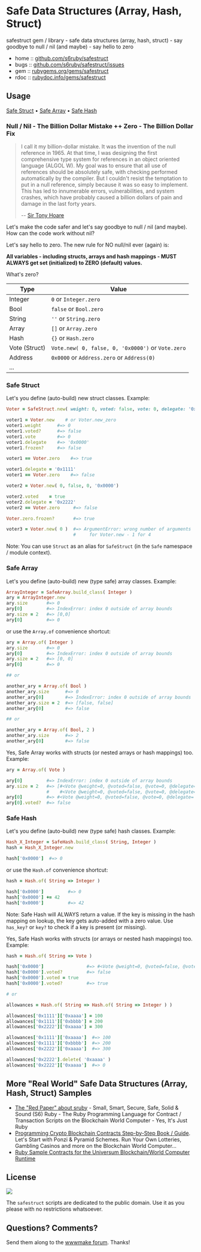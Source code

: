 # Safe Data Structures (Array, Hash, Struct)

safestruct gem / library - safe data structures (array, hash, struct) - say goodbye to null / nil (and maybe) - say hello to zero

* home  :: [github.com/s6ruby/safestruct](https://github.com/s6ruby/safestruct)
* bugs  :: [github.com/s6ruby/safestruct/issues](https://github.com/s6ruby/safestruct/issues)
* gem   :: [rubygems.org/gems/safestruct](https://rubygems.org/gems/safestruct)
* rdoc  :: [rubydoc.info/gems/safestruct](http://rubydoc.info/gems/safestruct)


## Usage

[Safe Struct](#safe-struct)  •
[Safe Array](#safe-array)  •
[Safe Hash](#safe-hash)


### Null / Nil - The Billion Dollar Mistake ++ Zero - The Billion Dollar Fix

> I call it my billion-dollar mistake. It was the invention of the null reference in 1965.
> At that time, I was designing the first comprehensive type system for references
> in an object oriented language (ALGOL W).
> My goal was to ensure that all use of references should be absolutely safe,
> with checking performed automatically by the compiler.
> But I couldn't resist the temptation to put in a null reference,
> simply because it was so easy to implement.
> This has led to innumerable errors, vulnerabilities, and system crashes,
> which have probably caused a billion dollars of pain and damage in the last forty years.
>
> -- [Sir Tony Hoare](https://en.wikipedia.org/wiki/Tony_Hoare)


Let's make the code safer and
let's say goodbye to null / nil (and maybe).
How can the code work without nil?


Let's say hello to zero.
The new rule for NO null/nil ever (again) is:

**All variables - including structs, arrays and hash mappings -
MUST ALWAYS get set (initialized) to ZERO (default) values.**

What's zero?

| Type           | Value                      |
|----------------|----------------------------|
| Integer        | `0`      or `Integer.zero` |
| Bool           | `false`  or `Bool.zero`    |
| String         | `''` or `String.zero`      |
| Array          | `[]` or `Array.zero`       |
| Hash           | `{}` or `Hash.zero`        |
| Vote (Struct)  | `Vote.new( 0, false, 0, '0x0000')` or `Vote.zero`  |
| Address        | `0x0000` or `Address.zero` or `Address(0)`         |
| ...            |                                                    |


### Safe Struct

Let's you define (auto-build) new struct classes.
Example:

``` ruby
Voter = SafeStruct.new( weight: 0, voted: false, vote: 0, delegate: '0x0000' )

voter1 = Voter.new    # or Voter.new_zero
voter1.weight      #=> 0
voter1.voted?      #=> false
voter1.vote        #=> 0
voter1.delegate    #=> '0x0000'
voter1.frozen?     #=> false

voter1 == Voter.zero    #=> true

voter1.delegate = '0x1111'
voter1 == Voter.zero    #=> false

voter2 = Voter.new( 0, false, 0, '0x0000')  

voter2.voted    = true
voter2.delegate = '0x2222'
voter2 == Voter.zero     #=> false

Voter.zero.frozen?       #=> true

voter3 = Voter.new( 0 )  #=> ArgumentError: wrong number of arguments
                         #     for Voter.new - 1 for 4
```


Note: You can use `Struct` as an alias for `SafeStruct`
(in the `Safe` namespace / module context).


### Safe Array

Let's you define (auto-build) new (type safe) array classes.
Example:

``` ruby
ArrayInteger = SafeArray.build_class( Integer )
ary = ArrayInteger.new
ary.size       #=> 0
ary[0]         #=> IndexError: index 0 outside of array bounds
ary.size = 2   #=> [0,0]
ary[0]         #=> 0
```

or use the `Array.of` convenience shortcut:

``` ruby
ary = Array.of( Integer )
ary.size       #=> 0
ary[0]         #=> IndexError: index 0 outside of array bounds
ary.size = 2   #=> [0, 0]
ary[0]         #=> 0

## or

another_ary = Array.of( Bool )
another_ary.size      #=> 0
another_ary[0]        #=> IndexError: index 0 outside of array bounds
another_ary.size = 2  #=> [false, false]
another_ary[0]        #=> false

## or

another_ary = Array.of( Bool, 2 )
another_ary.size      #=> 2
another_ary[0]        #=> false
```

Yes, Safe Array works with structs (or nested arrays or hash mappings) too. Example:

``` ruby
ary = Array.of( Vote )

ary[0]         #=> IndexError: index 0 outside of array bounds
ary.size = 2   #=> [#<Vote @weight=0, @voted=false, @vote=0, @delegate='0x0000'>,
               #    #<Vote @weight=0, @voted=false, @vote=0, @delegate='0x0000'>]
ary[0]         #=> #<Vote @weight=0, @voted=false, @vote=0, @delegate='0x0000'>
ary[0].voted?  #=> false
```


### Safe Hash

Let's you define (auto-build) new (type safe) hash classes.
Example:

``` ruby
Hash_X_Integer = SafeHash.build_class( String, Integer )
hash = Hash_X_Integer.new

hash['0x0000']  #=> 0
```

or use the `Hash.of` convenience shortcut:

``` ruby
hash = Hash.of( String => Integer )

hash['0x0000']         #=> 0
hash['0x0000'] += 42
hash['0x0000']         #=> 42
```

Note: Safe Hash will ALWAYS return a value.
If the key is missing in the hash mapping on lookup,
the key gets auto-added with a zero value.
Use `has_key?` or `key?` to check if a key is present (or missing).


Yes, Safe Hash works with structs (or arrays or nested hash mappings) too. Example:

``` ruby
hash = Hash.of( String => Vote )

hash['0x0000']                #=> #<Vote @weight=0, @voted=false, @vote=0, @delegate='0x0000'>
hash['0x0000'].voted?         #=> false
hash['0x0000'].voted = true
hash['0x0000'].voted?         #=> true

# or

allowances = Hash.of( String => Hash.of( String => Integer ) )

allowances['0x1111']['0xaaaa'] = 100
allowances['0x1111']['0xbbbb'] = 200
allowances['0x2222']['0xaaaa'] = 300

allowances['0x1111']['0xaaaa']  #=> 100
allowances['0x1111']['0xbbbb']  #=> 200
allowances['0x2222']['0xaaaa']  #=> 300

allowances['0x2222'].delete( '0xaaaa' )
allowances['0x2222']['0xaaaa']  #=> 0
```



## More "Real World" Safe Data Structures (Array, Hash, Struct) Samples

- [The "Red Paper" about sruby](https://github.com/s6ruby/redpaper) - Small, Smart, Secure, Safe, Solid & Sound (S6) Ruby - The Ruby Programming Language for Contract / Transaction Scripts on the Blockchain World Computer - Yes, It's Just Ruby
- [Programming Crypto Blockchain Contracts Step-by-Step Book / Guide](https://github.com/s6ruby/programming-cryptocontracts). Let's Start with Ponzi & Pyramid Schemes. Run Your Own Lotteries, Gambling Casinos and more on the Blockchain World Computer...
- [Ruby Sample Contracts for the Universum Blockchain/World Computer Runtime](https://github.com/s6ruby/universum-contracts)



## License

![](https://publicdomainworks.github.io/buttons/zero88x31.png)

The `safestruct` scripts are dedicated to the public domain.
Use it as you please with no restrictions whatsoever.


## Questions? Comments?

Send them along to the [wwwmake forum](http://groups.google.com/group/wwwmake).
Thanks!
